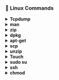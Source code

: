 
### :diamond_shape_with_a_dot_inside: <a name="Linux Commands">Linux Commands</a>

<details>
<summary><b>Tcpdump</b></summary>
- <b>tcpdump:</b> it is used to capture tcp/ip packets that transfered or received over a network on a specific interface. </br>
- <b>Examples</b> </br>
   tcpdump -c 5 -i ens3, capture 5 packets on interface ens3 </br>
   tcpdump -D, Display list of available interfaces on system. </br>
   tcpdump -i ens3 tcp, only capture the tcp packets on interface ens3. </br>

</details>

<details>
<summary><b>man</b></summary>
- <b>man:</b>it is used to retrive information in manual & display it as a text output on your screen. </br>
- <b>Examples</b> </br>
   man ifconfig, it will display manual of 'iconfig' command on screen. </br>
   man tcpdump , it will display manual of 'tcpdump' command on screen. </br>
</details>

<details>
<summary><b>zip</b></summary>
- <b>Zip:</b>it is used to compress the files to reduce the size & also used as file package utility. </br>
- <b>Examples</b> </br>
   zip myfile1.zip myfile.txt, it will create .zip file of myfile.txt file.</br>
   zip -r newfolder.zip myfolder/, it will create .zip file of myfolder. </br>
</details>

<details>
<summary><b>dpkg</b></summary>
- <b>dpkg:</b>it is main package management program in debian & debian based system.it is used to install,build,remove & manage packages.</br>
- <b>Examples</b></br>
   dpkg -i package_name.deb, it will install the package.</br>
   dpkg -r package_name.deb, it will remove the package.</br>
   dpkg -l ,it will show the list of installed packages.</br>
</details>

<details>
<summary><b>apt-get</b></summary>
- <b>Apt-get:</b>it is command line tool for working with APT software packages.<br>
- <b>Examples</b><br>
   apt-get install git, it will install git package in your system.</br>
   apt-get remove yum, it will remove yum package from your system.</br>
</details>

<details>
<summary><b>scp</b></summary>
- <b>Scp:</b>it allows files to be copied to,from or between different hosts.</br>
- <b>Examples</b></br>
   scp myfile.txt root@remotehost:/root, it will copy the file from local host to root directory of remotehost.</br>
   scp -r mydir root@remotehost:/Desktop, it will copy the whole directory from local host to Desktop of remotehost.
</details>

<details>
<summary><b>unzip</b></summary>
- <b>unzip:</b>it is used to extract compressed files in a zip archive.</br>
- <b>Examples</b></br>
   unzip myfile.zip, it will unzip the zip file.</br>
   unzip myfolder.zip, it will unzip the zip folder.
</details>

<details>
<summary><b>Touch</b></summary>
- <b>Touch:</b>it is used to change the file timestamps & also use to create empty files.</br>
- <b>Examples</b></br>
   touch -a myfile.txt, it will change the access of myfile.txt</br>
   touch -m myfile.txt, it will change the modify of myfile.txt
</details>

<details>
<summary><b>sudo su</b></summary>
- <b>Sudo su:</b>it prompt you to your username and password.</br>
- <b>Examples</b></br>
   sudo su root, it will prompt user to root.</br>
   sudo su baqir,it will prompt user to baqir.
</details>

<details>
<summary><b>ssh</b></summary>
- <b>ssh:</b>it provides a secure encrypted connection between two hosts over a network.</br>
- <b>Examples</b></br>
   ssh user@remotehost, it will connect you with remote host.</br>
   ssh -v user@remotehost, it will show you debugging on remotehost.
</details>

<details>
<summary><b>chmod</b></summary>
- <b>chmod:</b>it is used to change the permission of file.</br>
- <b>Examples</b></br>
   chmod 777 myfile.txt, it means you allow everyone to read,write & execute that file.</br>
   chmod 755 myfile.txt, it means you allow everyone to read and execute that file.
<details>

<details>
<summary><b>ping</b></summary>
 - <b>ping:</b>it is used to check connectivity between two nodes.</br>
   - <b>Examples</b></br>
   ping -c 10 172.30.222.151, it send 10 packets to 172.30.222.151.</br>
   ping -i 5 google.com, it will wait 5 second before sending packets to google.com
</details>

<details>
 <summary><b>tar</b></summary>
 -<b>tar:</b>it is used to create compressed archive files.</br>
  - <b>Examples</b></br>
   tar -xvzf myfile.tar.gz, it will extract tar files out of tar.gz archive.</br>
   tar -xvzf myfile.tar.gz -C /Desktop ,it will extract tar files to specific folder.
</details>

<details>
<summary><b>top</b></summary>
 -<b>top:</b>it is used to allow users to monitor processes and system resource usage on linux.</br>
  - <b>Examples</b></br>
   top -u baqir ,it will show specific user 'baqir' processess & resource usages.</br>
   top -n 2 , top command refreshes untill you quit. running this command top will refresh only 2 times.
</details>

<details>
<summary><b>ifconfig</b></summary>
 -<b>ifconfig:</b>it is used to initialize an interface, assign ip address to an interface & enable or disable interface on demand.</br>     -<b>Examples</b></br>
   ifconfig ens3, it will show information of ens3 interface.</br>
   ifconfig ens8 up, it will enable interface ens8. 
</details>

<details>
<summary><b>grep</b></summary>
- <b>grep:</b> it processes text line by line & prints any lines which match a specified pattern.</br>
 -  <b>Examples</b>
   grep "baqir" myfile.txt ,it will search baqir in file.</br>
    grep -n “linux*” myfile.txt ,it will display line number which contain linux.
</details>

<details>
<summary><b>gcc</b></summary>
 -<b>gcc:</b>it used for compilation of C code.</br>
   -<b>Examples</b></br>
  gcc file.c , it will executes the complete compilation process and outputs an executable with name a.out in same directory.</br>
  gcc file.c -o main ,it will executes the complete compilation process & produce an output file with name ‘main’ in same directory.
</details>

<details>
-<summary><b>ps</b></summary>
  -<b>ps:</b>it is used to provide information about the currently runnning processes including their PID's.</br>
   -<b>Examples</b></br>
   ps , it will display all processes running on current machine.</br>
   ps -fp 17796,18277 , it will make selection of mentioned PID's.
</details>

<details>
<summary><b>pkill</b></summary>
 -<b>pkill:</b>it allows user to kill the program simply by specifying the name.</br>
  - <b>Examples</b></br>
   pkill processname , it will kill the mentioned process.</br>
   pkill -f httpd ,  it will kill them all using -f option
</details>

<details>
<summary><b>find</b></summary>
-<b>find:</b>it is used to find files & directories & perform subsequent operations on it.</br>
  -<b>Examples</b></br>
   find . -name myfile.txt ,it will find the directory in which file exists.</br>
    find / -type d -name task, it will find all the directories with the name task.
</details>

<details>
<summary><b>history</b></summary>
- <b>history:</b>it is used to show user recently used commands.</br>
 - <b>Examples</b></br>
   history 5 , it will display last 5 command which recently used.</br>
    history -c, it will clear all the commands whicha re recently used.
</details>

<details>
<summary><b>echo</b></summary>
-<b>echo:</b>In bash & C shell echo command writes its arguments to standard output.<br>
 -<b>Examples</b></br>
   echo "my name is baqir" , it will print the string on screen.</br>
   echo nameserver 8.8.8.8 >> myfile.txt ,it will write nameserver 8.8.8.8 in file.
</details>

<details>
<summary><b>export</b></summary>
 -<b>export:</b>it marks an environment variable to be exported with any newly forked child processes.it allows child process to inherit all marked variables.</br>
  - <b>Examples</b></br>
   export -p ,it will export all the variable of current shell.</br>
   export EDITOR=/usr/bin/vim , it will set vim as a text editor.
  </details>

<details>
<summary><b>passwd</b></summary>
 -<b>passwd:</b>it is used to change the user password.</br>
  - <b>Examples</b></br>
   sudo passwd baqir, it will change the password of user.</br>
   passwd -d baqir, it will delete the password of user.
</details>

<details>
<summary><b>iptables/b></summary>
 -<b>iptables:</b>it is used to setup, maintain, & inspect the tables of ipv4 packet filter rules in linux kernal.</br>
  - <b>Examples</b></br>
   iptables -F ,it will clean-up all the default rules, and existing rules</br>
   iptables -L ,it will list the default table rules.
</details>

<details>
<summary><b>insmod</summary>
 -<b>insmod:</b>it is used to insert a module into the linux kernal.</br>
  - <b>Examples</b></br>
   insmod dummy type="wpa" debug=1 , it will insert the module dummy to the kernal with two arguments type and debug.</br>
   insmod lp, it will insert the module lp to the kernal.
</details>

<details>
<summary><b>lsmod</b></summary>
 -<b>lsmod:</b>it shows which loadable kernal modules are currently loaded.</br>
  - <b>Examples</b></br>
   lsmod | grep ppdev ,it will display the information of ppdev module.</br>
   lsmod , it will display all the kernal modules of machine.
</details>

<details>
<summary><b>rmmod</b></summary>
 -<b>rmmod:</b>it is used to unloads loadable modules from the running kernal.</br>
  - <b>Examples</b></br>
   rmmod lp , it will remove kernal module lp.</br>
    rmmod ttm, it will remove kernal module ttm.
</details>

<details>
<summary><b>ls</b></summary>
  -<b>ls:</b>it is used list all the files of current working directory.</br>
   -<b>Examples</b></br>
   ls -a, it will list all the files including hidden files of current directory.</br>
   ls -ls Desktop/, it will list the Desktop inforamtion.
</details>
<details>
<summary><b>mv</b></summary> 
  <b>mv:</b>it is used to move files from one directory to another.</br>
   <b>Examples</b></br>
   mv myfile.txt /root/downloads, it will move file from current diectory to /root/downloads.</br>
    mv my*.txt /root/documents, it will move multiple files having name my from curent directoy to /root/documents.
</details>

<details>
<summary><b>cp</b></summary>
 <b>cp:</b>it is used to copy files from one directory to another.
   <b>Examples</b><br>
   cp myfile.txt /root/downloads/newfile.txt, it will copy file to /root/downloads with rename 'newfile.txt'.</br>
   cp -n myfile.txt ~/root/Desktop/, it will not overwrite the existing file. 
</details>

<details>
<summary><b>rm</b></summary>
  -<b>rm:</b>it is used to remove files & directories.</br>
   -<b>Examples</b></br>
   rm myfile.txt, it will remove file.</br>
    rm -rf task, it will remove task directory.
</details>

<details>
<summary><b>mkdir</b></summary>
 -<b>mkdir:</b>it is used to create new directory.an:it is used to retrive information in manual & display it as a text output on your screen.</br>
  - <b>Examples</b></br>
  mkdir linux_dir, it will make new directory 'linux_dir' in current directory.</br>
   mkdir dir1 dir2 dir3, it will create multiple directories in current directory.
</details>

